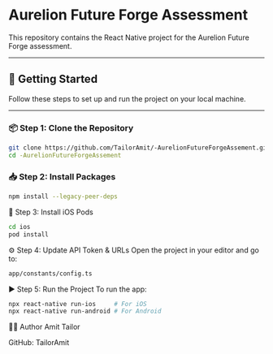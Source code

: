 # Aurelion Future Forge Assessment

This repository contains the React Native project for the Aurelion Future Forge assessment.

---

## 🚀 Getting Started

Follow these steps to set up and run the project on your local machine.

---

### 📦 Step 1: Clone the Repository

```bash
git clone https://github.com/TailorAmit/-AurelionFutureForgeAssement.git
cd -AurelionFutureForgeAssement
```

### 📥 Step 2: Install Packages
```bash
npm install --legacy-peer-deps
```

🍎 Step 3: Install iOS Pods
```bash
cd ios
pod install
```
⚙️ Step 4: Update API Token & URLs
Open the project in your editor and go to:
```bash
app/constants/config.ts
```

▶️ Step 5: Run the Project
To run the app:
 ```bash
npx react-native run-ios     # For iOS
npx react-native run-android # For Android
```

👨‍💻 Author
Amit Tailor

GitHub: TailorAmit



